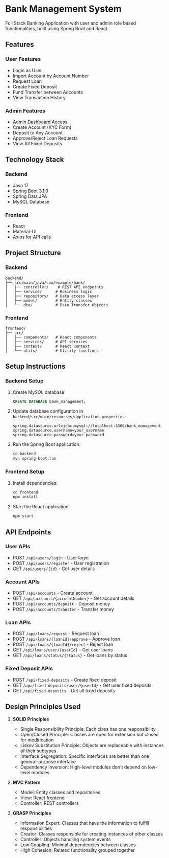 # Bank Management System

Full Stack Banking Application with user and admin role based functionalities, built using Spring Boot and React.

## Features

### User Features
- Login as User
- Import Account by Account Number
- Request Loan
- Create Fixed Deposit
- Fund Transfer between Accounts
- View Transaction History

### Admin Features
- Admin Dashboard Access
- Create Account (KYC Form)
- Deposit to Any Account
- Approve/Reject Loan Requests
- View All Fixed Deposits

## Technology Stack

### Backend
- Java 17
- Spring Boot 3.1.0
- Spring Data JPA
- MySQL Database

### Frontend
- React
- Material-UI
- Axios for API calls

## Project Structure

### Backend
```
backend/
├── src/main/java/com/example/bank/
│   ├── controller/    # REST API endpoints
│   ├── service/      # Business logic
│   ├── repository/   # Data access layer
│   ├── model/        # Entity classes
│   └── dto/          # Data Transfer Objects
```

### Frontend
```
frontend/
├── src/
│   ├── components/   # React components
│   ├── services/     # API services
│   ├── context/      # React context
│   └── utils/        # Utility functions
```

## Setup Instructions

### Backend Setup
1. Create MySQL database:
   ```sql
   CREATE DATABASE bank_management;
   ```

2. Update database configuration in `backend/src/main/resources/application.properties`:
   ```properties
   spring.datasource.url=jdbc:mysql://localhost:3306/bank_management
   spring.datasource.username=your_username
   spring.datasource.password=your_password
   ```

3. Run the Spring Boot application:
   ```bash
   cd backend
   mvn spring-boot:run
   ```

### Frontend Setup
1. Install dependencies:
   ```bash
   cd frontend
   npm install
   ```

2. Start the React application:
   ```bash
   npm start
   ```

## API Endpoints

### User APIs
- POST `/api/users/login` - User login
- POST `/api/users/register` - User registration
- GET `/api/users/{id}` - Get user details

### Account APIs
- POST `/api/accounts` - Create account
- GET `/api/accounts/{accountNumber}` - Get account details
- POST `/api/accounts/deposit` - Deposit money
- POST `/api/accounts/transfer` - Transfer money

### Loan APIs
- POST `/api/loans/request` - Request loan
- POST `/api/loans/{loanId}/approve` - Approve loan
- POST `/api/loans/{loanId}/reject` - Reject loan
- GET `/api/loans/user/{userId}` - Get user loans
- GET `/api/loans/status/{status}` - Get loans by status

### Fixed Deposit APIs
- POST `/api/fixed-deposits` - Create fixed deposit
- GET `/api/fixed-deposits/user/{userId}` - Get user fixed deposits
- GET `/api/fixed-deposits` - Get all fixed deposits

## Design Principles Used

1. **SOLID Principles**
   - Single Responsibility Principle: Each class has one responsibility
   - Open/Closed Principle: Classes are open for extension but closed for modification
   - Liskov Substitution Principle: Objects are replaceable with instances of their subtypes
   - Interface Segregation: Specific interfaces are better than one general-purpose interface
   - Dependency Inversion: High-level modules don't depend on low-level modules

2. **MVC Pattern**
   - Model: Entity classes and repositories
   - View: React frontend
   - Controller: REST controllers

3. **GRASP Principles**
   - Information Expert: Classes that have the information to fulfill responsibilities
   - Creator: Classes responsible for creating instances of other classes
   - Controller: Objects handling system events
   - Low Coupling: Minimal dependencies between classes
   - High Cohesion: Related functionality grouped together 
